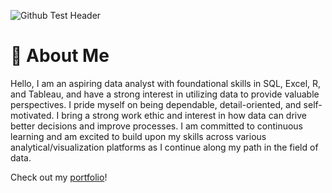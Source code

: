 ![Github Test Header](https://github.com/user-attachments/assets/80e66800-bb43-40ed-be54-e59542105b03)

# 👋 About Me

Hello, I am an aspiring data analyst with foundational skills in SQL, Excel, R, and Tableau, and have a strong interest in utilizing data to provide valuable perspectives. I pride myself on being dependable, detail-oriented, and self-motivated. I bring a strong work ethic and interest in how data can drive better decisions and improve processes. I am committed to continuous learning and am excited to build upon my skills across various analytical/visualization platforms as I continue along my path in the field of data.

Check out my [portfolio](https://github.com/jackwmccall/Data-Analytics-Portfolio/blob/main/README.md)!
